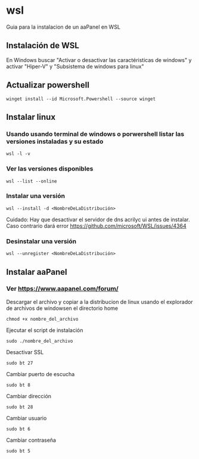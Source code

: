 # wsl
Guia para la instalacion de un aaPanel en WSL

## Instalación de WSL
En Windows buscar "Activar o desactivar las caractéristicas de windows" y activar "Hiper-V" y "Subsistema de windows para linux"

## Actualizar powershell
```
winget install --id Microsoft.Powershell --source winget
```

## Instalar linux
### Usando usando terminal de windows o porwershell listar las versiones instaladas y su estado
```
wsl -l -v
```

### Ver las versiones disponibles
```
wsl --list --online
```

### Instalar una versión
```
wsl --install -d <NombreDeLaDistribución>
```
Cuidado: Hay que desactivar el servidor de dns acrilyc ui antes de instalar. Caso contrario dará error https://github.com/microsoft/WSL/issues/4364
### Desinstalar una versión
```
wsl --unregister <NombreDeLaDistribución>
```

## Instalar aaPanel
### Ver https://www.aapanel.com/forum/ 

Descargar el archivo y copiar a la distribucion de linux usando el explorador de archivos de windowsen el directorio home
```
chmod +x nombre_del_archivo
```
Ejecutar el script de instalación
```
sudo ./nombre_del_archivo
```
Desactivar SSL
```
sudo bt 27
```
Cambiar puerto de escucha
```
sudo bt 8
```
Cambiar dirección
```
sudo bt 28
```
Cambiar usuario
```
sudo bt 6
```
Cambiar contraseña
```
sudo bt 5
```



